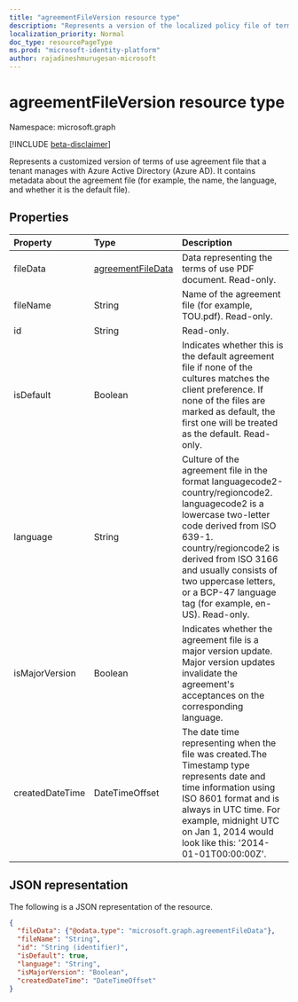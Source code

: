 ```yaml
---
title: "agreementFileVersion resource type"
description: "Represents a version of the localized policy file of terms of use agreement in Azure Active Directory (Azure AD). It contains metadata about the agreement file (for example, the name, the language, and whether it is the default file)."
localization_priority: Normal
doc_type: resourcePageType
ms.prod: "microsoft-identity-platform"
author: rajadineshmurugesan-microsoft
---
```


# agreementFileVersion resource type

Namespace: microsoft.graph

[!INCLUDE [beta-disclaimer](../../includes/beta-disclaimer.md)]

Represents a customized version of terms of use agreement file that a tenant manages with Azure Active Directory (Azure AD). It contains metadata about the agreement file (for example, the name, the language, and whether it is the default file).

## Properties
| Property     | Type        | Description |
|:-------------|:------------|:------------|
|fileData|[agreementFileData](agreementfiledata.md)|Data representing the terms of use PDF document. Read-only.|
|fileName|String|Name of the agreement file (for example, TOU.pdf). Read-only.|
|id|String|Read-only.|
|isDefault|Boolean|Indicates whether this is the default agreement file if none of the cultures matches the client preference. If none of the files are marked as default, the first one will be treated as the default. Read-only.|
|language|String|Culture of the agreement file in the format languagecode2-country/regioncode2. languagecode2 is a lowercase two-letter code derived from ISO 639-1. country/regioncode2 is derived from ISO 3166 and usually consists of two uppercase letters, or a BCP-47 language tag (for example, en-US). Read-only.|
|isMajorVersion|Boolean|Indicates whether the agreement file is a major version update. Major version updates invalidate the agreement's acceptances on the corresponding language. |
|createdDateTime|DateTimeOffset|The date time representing when the file was created.The Timestamp type represents date and time information using ISO 8601 format and is always in UTC time. For example, midnight UTC on Jan 1, 2014 would look like this: '2014-01-01T00:00:00Z'.|

## JSON representation

The following is a JSON representation of the resource.

```json
{
  "fileData": {"@odata.type": "microsoft.graph.agreementFileData"},
  "fileName": "String",
  "id": "String (identifier)",
  "isDefault": true,
  "language": "String",
  "isMajorVersion": "Boolean",
  "createdDateTime": "DateTimeOffset"
}

```
